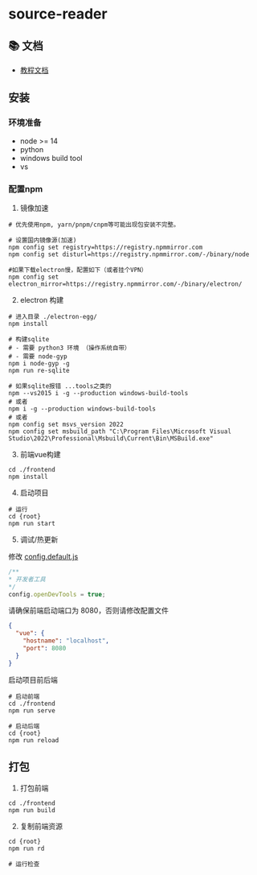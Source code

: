 # source-reader

## 📚 文档
- [教程文档](https://www.yuque.com/u34495/mivcfg)

## 安装

### 环境准备

+ node >= 14
+ python
+ windows build tool
+ vs

### 配置npm

1. 镜像加速

```shell
# 优先使用npm, yarn/pnpm/cnpm等可能出现包安装不完整。

# 设置国内镜像源(加速)
npm config set registry=https://registry.npmmirror.com
npm config set disturl=https://registry.npmmirror.com/-/binary/node

#如果下载electron慢，配置如下（或者挂个VPN）
npm config set electron_mirror=https://registry.npmmirror.com/-/binary/electron/
```
2. electron 构建

```shell
# 进入目录 ./electron-egg/
npm install

# 构建sqlite
# - 需要 python3 环境 （操作系统自带）
# - 需要 node-gyp
npm i node-gyp -g
npm run re-sqlite

# 如果sqlite报错 ...tools之类的
npm --vs2015 i -g --production windows-build-tools
# 或者 
npm i -g --production windows-build-tools 
# 或者
npm config set msvs_version 2022
npm config set msbuild_path "C:\Program Files\Microsoft Visual Studio\2022\Professional\Msbuild\Current\Bin\MSBuild.exe"
```
3. 前端vue构建

```shell
cd ./frontend
npm install
```

4. 启动项目

```shell
# 运行
cd {root}
npm run start
```

5. 调试/热更新

修改 [config.default.js](electron/config/config.default.js)

```js
/**
* 开发者工具
*/
config.openDevTools = true;
```

请确保前端启动端口为 8080，否则请修改配置文件

```json
{
  "vue": {
    "hostname": "localhost",
    "port": 8080
  }
}
```
启动项目前后端

```shell
# 启动前端
cd ./frontend
npm run serve

# 启动后端
cd {root}
npm run reload
```


## 打包

1. 打包前端

```shell
cd ./frontend
npm run build
```

2. 复制前端资源

```shell
cd {root}
npm run rd

# 运行检查
```
